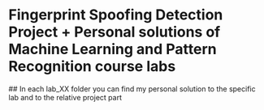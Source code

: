 # Fingerprint Spoofing Detection Project + Personal solutions of Machine Learning and Pattern Recognition course labs
## In each lab_XX folder you can find my personal solution to the specific lab and to the relative project part
